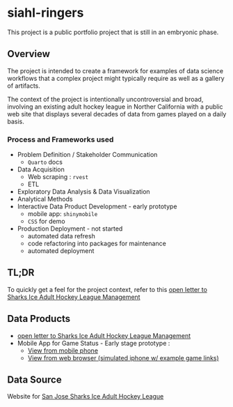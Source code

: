 # siahl-ringers

This project is a public portfolio project that is still in an embryonic phase.

## Overview

The project is intended to create a framework for examples of data science workflows that a complex project might typically require as well as a gallery of artifacts.

The context of the project is intentionally uncontroversial and broad, involving an existing adult hockey league in Norther California with a public web site that displays several decades of data from games played on a daily basis.

### Process and Frameworks used
* Problem Definition / Stakeholder Communication 
    * `Quarto` docs
* Data Acquisition 
    * Web scraping : `rvest`
    * ETL
* Exploratory Data Analysis & Data Visualization 
* Analytical Methods 
* Interactive Data Product Development - early prototype
    * mobile app: `shinymobile`
    * `CSS` for demo 
* Production Deployment - not started 
    * automated data refresh
    * code refactoring into packages for maintenance
    * automated deployment
    
    


## TL;DR

To quickly get a feel for the project context, refer to this [open letter to Sharks Ice Adult Hockey League Management](https://rpubs.com/dsdaveh/1061410) 

## Data Products

* [open letter to Sharks Ice Adult Hockey League Management](https://rpubs.com/dsdaveh/1061410) 
* Mobile App for Game Status - Early stage prototype : 
    * [View from mobile phone ](https://dsdaveh.shinyapps.io/siahl_ringers/?game_id=387361) 
    * [View from web browser (simulated iphone w/ example game links)](https://dsdaveh.github.io/siahl-ringers/)


## Data Source
Website for [San Jose Sharks Ice Adult Hockey League](https://stats.sharksice.timetoscore.com/)


